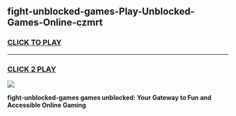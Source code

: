 
## fight-unblocked-games-Play-Unblocked-Games-Online-czmrt
<h3>
<a href="https://premium76.site?title=fight-unblocked-games&ref=24A">CLICK TO PLAY</a></h3>
<hr>

<h3>
<a href="https://premium76.site?title=fight-unblocked-games&ref=24A">CLICK 2 PLAY</a>
  
</h3>

<a href="https://premium76.site?title=fight-unblocked-games&ref=24A"><img src="https://clearcache.store/games.png"></a>


**fight-unblocked-games games unblocked: Your Gateway to Fun and Accessible Online Gaming**
